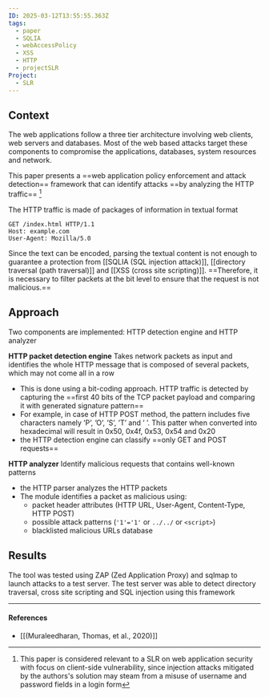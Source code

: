 ```yaml
---
ID: 2025-03-12T13:55:55.363Z
tags:
  - paper
  - SQLIA
  - webAccessPolicy
  - XSS
  - HTTP
  - projectSLR
Project:
  - SLR
---
```

## Context

The web applications follow a three tier architecture involving web clients, web servers and databases. Most of the web based attacks target these components to compromise the applications, databases, system resources and network.

This paper presents a ==web application policy enforcement and attack detection== framework that can identify attacks ==by analyzing the HTTP traffic== [^1]

The HTTP traffic is made of packages of information in textual format

```HTTP
GET /index.html HTTP/1.1
Host: example.com
User-Agent: Mozilla/5.0
```

Since the text can be encoded, parsing the textual content is not enough to guarantee a protection from [[SQLIA (SQL injection attack)]], [[directory traversal (path traversal)]] and [[XSS (cross site scripting)]]. ==Therefore, it is necessary to filter packets at the bit level to ensure that the request is not malicious.==

## Approach

Two components are implemented: HTTP detection engine and HTTP analyzer

**HTTP packet detection engine**
Takes network packets as input and identifies the whole HTTP message that is composed of several packets, which may not come all in a row
- This is done using a bit-coding approach. HTTP traffic is detected by capturing  the ==first 40 bits of the TCP packet payload and comparing it with generated signature pattern==
- For example, in case of HTTP POST method, the pattern includes five characters namely ’P’, ’O’, ’S’, ’T’  and ’ ’. This patter when converted into hexadecimal will  result in 0x50, 0x4f, 0x53, 0x54 and 0x20
- the HTTP detection engine can classify ==only GET and POST requests==

**HTTP analyzer**
Identify malicious requests that contains well-known patterns
- the HTTP parser analyzes the HTTP packets
- The module identifies a packet as malicious using:
	- packet header attributes (HTTP URL, User-Agent, Content-Type, HTTP POST)
	- possible attack patterns (`'1'='1'` or `../../` or `<script>`)
	- blacklisted malicious URLs database

## Results

The tool was tested using ZAP (Zed Application Proxy) and sqlmap to launch attacks to a test server. The test server was able to detect directory traversal, cross site scripting and SQL injection using this framework

---
#### References
- [[(Muraleedharan, Thomas, et al., 2020)]]

[^1]: This paper is considered relevant to a SLR on web application security with focus on client-side vulnerability, since injection attacks mitigated by the authors's solution may steam from a misuse of username and password fields in a login form
